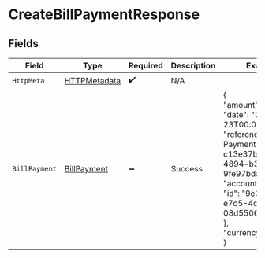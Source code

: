 # CreateBillPaymentResponse


## Fields

| Field                                                                                                                                                                                                                  | Type                                                                                                                                                                                                                   | Required                                                                                                                                                                                                               | Description                                                                                                                                                                                                            | Example                                                                                                                                                                                                                |
| ---------------------------------------------------------------------------------------------------------------------------------------------------------------------------------------------------------------------- | ---------------------------------------------------------------------------------------------------------------------------------------------------------------------------------------------------------------------- | ---------------------------------------------------------------------------------------------------------------------------------------------------------------------------------------------------------------------- | ---------------------------------------------------------------------------------------------------------------------------------------------------------------------------------------------------------------------- | ---------------------------------------------------------------------------------------------------------------------------------------------------------------------------------------------------------------------- |
| `HttpMeta`                                                                                                                                                                                                             | [HTTPMetadata](../../Models/Components/HTTPMetadata.md)                                                                                                                                                                | :heavy_check_mark:                                                                                                                                                                                                     | N/A                                                                                                                                                                                                                    |                                                                                                                                                                                                                        |
| `BillPayment`                                                                                                                                                                                                          | [BillPayment](../../Models/Components/BillPayment.md)                                                                                                                                                                  | :heavy_minus_sign:                                                                                                                                                                                                     | Success                                                                                                                                                                                                                | {<br/>"amount": 22,<br/>"date": "2022-10-23T00:00:00.000Z",<br/>"reference": "Bill Payment against bill c13e37b6 dfaa-4894-b3be-9fe97bda9f44",<br/>"accountRef": {<br/>"id": "9e32cbf8-e7d5-4d4d-a593-08d550682aab"<br/>},<br/>"currencyRate": 1<br/>} |